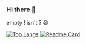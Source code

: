 ### Hi there 👋

empty ! isn't ? 😄

[![Top Langs](https://github-readme-stats.vercel.app/api/top-langs/?username=BriceTatong&layout=compact)](https://github.com/anuraghazra/github-readme-stats)
[![Readme Card](https://github-readme-stats.vercel.app/api/pin/?username=BriceTatong&repo=Relational-Database-Implementation)](https://github.com/anuraghazra/github-readme-stats)












<!--
**BriceTatong/BriceTatong** is a ✨ _special_ ✨ repository because its `README.md` (this file) appears on your GitHub profile.

Here are some ideas to get you started:

- 🔭 I’m currently working on ...
- 🌱 I’m currently learning ...
- 👯 I’m looking to collaborate on ...
- 🤔 I’m looking for help with ...
- 💬 Ask me about ...
- 📫 How to reach me: ...
- 😄 Pronouns: ...
- ⚡ Fun fact: ...
-->
